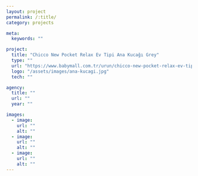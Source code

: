 ```yaml
---
layout: project
permalink: /:title/
category: projects

meta:
  keywords: ""

project:
  title: "Chicco New Pocket Relax Ev Tipi Ana Kucağı Grey"
  type: ""
  url: "https://www.babymall.com.tr/urun/chicco-new-pocket-relax-ev-tipi-ana-kucagi-chc-7982547-a-grey"
  logo: "/assets/images/ana-kucagi.jpg"
  tech: ""

agency:
  title: ""
  url: ""
  year: ""

images:
  - image:
    url: ""
    alt: ""
  - image:
    url: ""
    alt: ""
  - image:
    url: ""
    alt: ""
---
```

<p></p>
